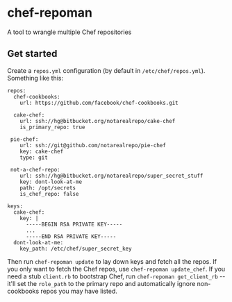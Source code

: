 # chef-repoman
A tool to wrangle multiple Chef repositories

## Get started

Create a `repos.yml` configuration (by default in `/etc/chef/repos.yml`). Something like this:

```
repos:
  chef-cookbooks:
    url: https://github.com/facebook/chef-cookbooks.git
  
  cake-chef:
    url: ssh://hg@bitbucket.org/notarealrepo/cake-chef
    is_primary_repo: true
    
 pie-chef:
    url: ssh://git@github.com/notarealrepo/pie-chef
    key: cake-chef
    type: git
    
 not-a-chef-repo:
    url: ssh://hg@bitbucket.org/notarealrepo/super_secret_stuff
    key: dont-look-at-me
    path: /opt/secrets
    is_chef_repo: false

keys:
  cake-chef:
    key: |
      -----BEGIN RSA PRIVATE KEY-----
      ...
      -----END RSA PRIVATE KEY-----
  dont-look-at-me:
    key_path: /etc/chef/super_secret_key
```

Then run `chef-repoman update` to lay down keys and fetch all the repos. If you
only want to fetch the Chef repos, use `chef-repoman update_chef`. If you need
a stub `client.rb` to bootstrap Chef, run `chef-repoman get_client_rb` -- it'll
set the `role_path` to the primary repo and automatically ignore non-cookbooks 
repos you may have listed.
